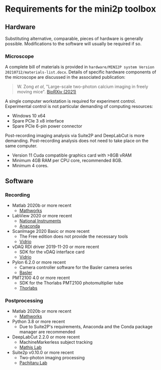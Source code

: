 # Requirements for the mini2p toolbox

## Hardware

Substituting alternative, comparable, pieces of hardware is generally possible. Modifications to the software will usually be required if so.

### Microscope

A complete bill of materials is provided in `hardware/MINI2P system Version 20210712/materials-list.docx`. Details of specific hardware components of the microscope are discussed in the associated publication:

> W. Zong *et al*, "Large-scale two-photon calcium imaging in freely moving mice". [BioRXiv (2021)](https://doi.org/10.1101/2021.09.20.461015)

A single computer workstation is required for experiment control. Experimental control is not particular demanding of computing resources:
* Windows 10 x64
* Spare PCIe 3 x8 interface
* Spare PCIe 6-pin power connector

Post-recording imaging analysis via Suite2P and DeepLabCut is more demanding. Post-recording analysis does not need to take place on the same computer. 
* Version 11 Cuda compatible graphics card with >8GB vRAM
* Minimum 4GB RAM per CPU core, recommended 8GB.
* Minimum 4 cores. 



## Software

### Recording

* Matlab 2020b or more recent
  * [Mathworks](https://se.mathworks.com/)
* LabView 2020 or more recent
  * [National Instruments](https://www.ni.com/en-no/shop/labview.html)
  * [Anaconda](https://www.anaconda.com/products/individual)
* ScanImage 2020 Basic or more recent
  * The Free edition does not provide the necessary tools
  * [Vidrio](https://vidriotechnologies.com/compare-scanimage-version/)
* vDAQ RDI driver 2019-11-20 or more recent
  * SDK for the vDAQ interface card
  * [Vidrio](https://vidriotechnologies.com/drivers)
* Pylon 6.2.0 or more recent
  * Camera controller software for the Basler camera series
  * [Basler](https://www.baslerweb.com/en/sales-support/downloads/software-downloads/)
* PMT2100 4.0 or more recent
  * SDK for the Thorlabs PMT2100 photomultiplier tube
  * [Thorlabs](https://www.thorlabs.com/software_pages/ViewSoftwarePage.cfm?Code=PMT)

### Postprocessing

* Matlab 2020b or more recent
  * [Mathworks](https://se.mathworks.com/)
* Python 3.8 or more recent
  * Due to Suite2P's requirements, Anaconda and the Conda package manager are recommended
* DeepLabCut 2.2.0 or more recent
  * MachineMarkerless subject tracking
  * [Mathis Lab](http://www.mackenziemathislab.org/deeplabcut)
* Suite2p v0.10.0 or more recent
  * Two-photon imaging processing
  * [Pachitaru Lab](https://github.com/MouseLand/suite2p)
